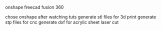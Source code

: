
onshape
freecad
fusion 360

chose onshape after watching tuts
generate stl files for 3d print
generate stp files for cnc
generate dxf for acrylic sheet laser cut